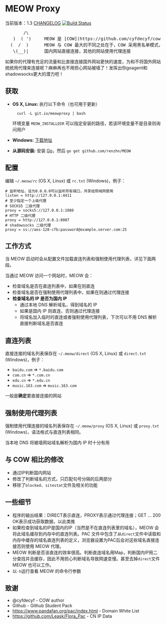 # MEOW Proxy

当前版本：1.3 [CHANGELOG](CHANGELOG)
[![Build Status](https://travis-ci.org/renzhn/MEOW.png?branch=master)](https://travis-ci.org/renzhn/MEOW)

<pre>
       /\
   )  ( ')     MEOW 是 [COW](https://github.com/cyfdecyf/cow) 的一个派生版本
  (  /  )      MEOW 与 COW 最大的不同之处在于，COW 采用黑名单模式， 而 MEOW 采用白名单模式
   \(__)|      国内网站直接连接，其他的网站使用代理连接
</pre>

如果你的代理有充足的流量和比直接连接国外网站更快的速度，为和不将国外网站统统用代理来连接呢？麻麻再也不用担心网站被墙了！发挥出你goagent和shadowsocks更大的潜力吧！

## 获取

- **OS X, Linux:** 执行以下命令（也可用于更新）

        curl -L git.io/meowproxy | bash

  环境变量 `MEOW_INSTALLDIR` 可以指定安装的路径，若该环境变量不是目录则询问用户
- **Windows:** [下载地址](http://meowproxy.me/dist/windows/)
- **从源码安装:** 安装 [Go](http://golang.org/doc/install)，然后 `go get github.com/renzhn/MEOW`

## 配置

编辑 `~/.meow/rc` (OS X, Linux) 或 `rc.txt` (Windows)，例子：

    # 监听地址，设为0.0.0.0可以监听所有端口，共享给局域网使用
    listen = http://127.0.0.1:4411
    # 至少指定一个上级代理
    # SOCKS5 二级代理
    proxy = socks5://127.0.0.1:1080
    # HTTP 二级代理
    proxy = http://127.0.0.1:8087
    # shadowsocks 二级代理
    proxy = ss://aes-128-cfb:password@example.server.com:25

## 工作方式

当 MEOW 启动时会从配置文件加载直连列表和强制使用代理列表，详见下面两段。

当通过 MEOW 访问一个网站时，MEOW 会：

- 检查域名是否在直连列表中，如果在则直连
- 检查域名是否在强制使用代理列表中，如果在则通过代理连接
- **检查域名的 IP 是否为国内 IP**
    - 通过本地 DNS 解析域名，得到域名的 IP
    - 如果是国内 IP 则直连，否则通过代理连接
    - 将域名加入临时的直连或者强制使用代理列表，下次可以不用 DNS 解析直接判断域名是否直连

## 直连列表

直接连接的域名列表保存在 `~/.meow/direct` (OS X, Linux) 或 `direct.txt` (Windows)，例子：

-  `baidu.com` => `*.baidu.com`
-  `com.cn` => `*.com.cn`
-  `edu.cn` => `*.edu.cn`
-  `music.163.com` => `music.163.com`

一般是**确定**要直接连接的网站

## 强制使用代理列表

强制使用代理连接的域名列表保存在 `~/.meow/proxy` (OS X, Linux) 或 `proxy.txt` (Windows)，语法格式与直连列表相同。


当本地 DNS 将被墙网站域名解析为国内 IP 时十分有用

## 与 COW 相比的修改

- 通过IP判断国内网站
- 修改了判断域名的方式，只匹配句号分隔的后两部分
- 移除了`blocked`、`sitestat`文件及相关的功能

## 一些细节

- 程序的输出结果：DIRECT表示直连，PROXY表示通过代理连接；GET ... 200 OK表示成功获取数据，以此类推
- 如果检查到域名的IP是国内的IP（当然是不在直连列表里的域名），MEOW 会将此域名缓存到内存中的直连列表。PAC 文件中包含了从`direct`文件中读取和内存中缓存的域名直连列表的定义，浏览器设置为PAC后会对这些域名直接连接否则使用 MEOW 代理。
- MEOW 判断是否该直连的效率很高。判断直连域名用Map，判断国内IP用二分查找并且缓存，因此不用担心判断域名导致网速变慢。甚至去掉`direct`文件 MEOW 也可以工作。
- 以`-h`运行查看 MEOW 的命令行参数

## 致谢

- @cyfdecyf - COW author
- Github - Github Student Pack
- https://www.pandafan.org/pac/index.html - Domain White List
- https://github.com/Leask/Flora_Pac - CN IP Data
